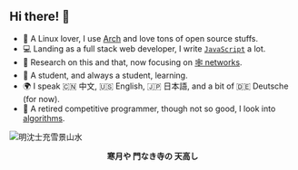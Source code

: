 ## Hi there! 👋

- 🐧 A Linux lover, I use [Arch](https://archlinux.org/) and love tons of open source stuffs.
- 💻 Landing as a full stack web developer, I write [`JavaScript`](https://developer.mozilla.org/en-US/docs/Web/JavaScript) a lot.
- 🤔 Research on this and that, now focusing on [🕸️ networks](https://www.usenix.org/conference/nsdi22).
- 🌱 A student, and always a student, learning.
- 🌍 I speak 🇨🇳 中文, 🇺🇸 English, 🇯🇵 日本語, and a bit of 🇩🇪 Deutsche (for now).
- 🥇 A retired competitive programmer, though not so good, I look into [algorithms](https://github.com/ahacad-bots/algo-templates).

<!--![karasu](./karasu.png)-->
<!---->
<!-- <p style="text-align:center;"><b>枯れ枝に 烏のとまりけり 秋の暮れ</b></p> -->

![明沈士充雪景山水](./shenshichongwinter1.png)

<p style="text-align:center;"><b>寒月や 門なき寺の 天高し</b></p>


<!--与謝蕪村-->
